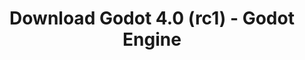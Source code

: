 ---
# Generated by /scripts/js/download_archive_generator !!! do not edit by hand !!!
title: 'Download Godot 4.0 (rc1) - Godot Engine'
type: 'download/archive'
name: '4.0'
flavor: 'rc1'
release_date: '2023-02-08T03:00:00-00:00'
release_notes: '/article/release-candidate-godot-4-0-rc-1/'
links:
  android.apk:
    name: 'android.apk'
    title: 'Android'
    caption: 'Universal APK (ARM64 + ARMv7 + x86_64 + x86)'
    tags:
      - 'APK download'
      - 'ARM64/v7'
      - 'x86 (64 & 32 bit)'
    hosts:
      github_builds:
        regular: 'https://github.com/godotengine/godot-builds/releases/download/4.0-rc1/Godot_v4.0-rc1_android_editor.apk'
        mono: '#'
      github:
        regular: 'https://github.com/godotengine/godot/releases/download/4.0-rc1/Godot_v4.0-rc1_android_editor.apk'
        mono: '#'
  linux.64:
    name: 'linux.64'
    title: 'Linux'
    caption: 'Standard (x86_64)'
    tags:
      - '64 bit'
    hosts:
      github_builds:
        regular: 'https://github.com/godotengine/godot-builds/releases/download/4.0-rc1/Godot_v4.0-rc1_linux.x86_64.zip'
        mono: 'https://github.com/godotengine/godot-builds/releases/download/4.0-rc1/Godot_v4.0-rc1_mono_linux_x86_64.zip'
      github:
        regular: 'https://github.com/godotengine/godot/releases/download/4.0-rc1/Godot_v4.0-rc1_linux.x86_64.zip'
        mono: 'https://github.com/godotengine/godot/releases/download/4.0-rc1/Godot_v4.0-rc1_mono_linux_x86_64.zip'
  macos.universal:
    name: 'macos.universal'
    title: 'macOS'
    caption: 'Universal (x86_64 + Apple Silicon)'
    tags:
      - 'Intel/Apple Silicon'
      - '64 bit'
    hosts:
      github_builds:
        regular: 'https://github.com/godotengine/godot-builds/releases/download/4.0-rc1/Godot_v4.0-rc1_macos.universal.zip'
        mono: 'https://github.com/godotengine/godot-builds/releases/download/4.0-rc1/Godot_v4.0-rc1_mono_macos.universal.zip'
      github:
        regular: 'https://github.com/godotengine/godot/releases/download/4.0-rc1/Godot_v4.0-rc1_macos.universal.zip'
        mono: 'https://github.com/godotengine/godot/releases/download/4.0-rc1/Godot_v4.0-rc1_mono_macos.universal.zip'
  windows.64:
    name: 'windows.64'
    title: 'Windows'
    caption: 'Standard (x86_64)'
    tags:
      - '64 bit'
    hosts:
      github_builds:
        regular: 'https://github.com/godotengine/godot-builds/releases/download/4.0-rc1/Godot_v4.0-rc1_win64.exe.zip'
        mono: 'https://github.com/godotengine/godot-builds/releases/download/4.0-rc1/Godot_v4.0-rc1_mono_win64.zip'
      github:
        regular: 'https://github.com/godotengine/godot/releases/download/4.0-rc1/Godot_v4.0-rc1_win64.exe.zip'
        mono: 'https://github.com/godotengine/godot/releases/download/4.0-rc1/Godot_v4.0-rc1_mono_win64.zip'
  web:
    name: 'web'
    title: 'Web editor'
    caption: ''
    tags:
      - 'Self-hosted'
      - 'Cross-platform'
    hosts:
      github_builds:
        regular: 'https://github.com/godotengine/godot-builds/releases/download/4.0-rc1/Godot_v4.0-rc1_web_editor.zip'
        mono: '#'
      github:
        regular: 'https://github.com/godotengine/godot/releases/download/4.0-rc1/Godot_v4.0-rc1_web_editor.zip'
        mono: '#'
  linux.arm64:
    name: 'linux.arm64'
    title: 'Linux'
    caption: 'Standard (ARM64)'
    tags:
      - 'ARM64'
      - '64 bit'
    hosts:
      github_builds:
        regular: 'https://github.com/godotengine/godot-builds/releases/download/4.0-rc1/Godot_v4.0-rc1_linux.arm64.zip'
        mono: 'https://github.com/godotengine/godot-builds/releases/download/4.0-rc1/Godot_v4.0-rc1_mono_linux_arm64.zip'
      github:
        regular: 'https://github.com/godotengine/godot/releases/download/4.0-rc1/Godot_v4.0-rc1_linux.arm64.zip'
        mono: 'https://github.com/godotengine/godot/releases/download/4.0-rc1/Godot_v4.0-rc1_mono_linux_arm64.zip'
  linux.32:
    name: 'linux.32'
    title: 'Linux'
    caption: 'Standard (x86)'
    tags:
      - '32 bit'
    hosts:
      github_builds:
        regular: 'https://github.com/godotengine/godot-builds/releases/download/4.0-rc1/Godot_v4.0-rc1_linux.x86_32.zip'
        mono: 'https://github.com/godotengine/godot-builds/releases/download/4.0-rc1/Godot_v4.0-rc1_mono_linux_x86_32.zip'
      github:
        regular: 'https://github.com/godotengine/godot/releases/download/4.0-rc1/Godot_v4.0-rc1_linux.x86_32.zip'
        mono: 'https://github.com/godotengine/godot/releases/download/4.0-rc1/Godot_v4.0-rc1_mono_linux_x86_32.zip'
  linux.arm32:
    name: 'linux.arm32'
    title: 'Linux'
    caption: 'Standard (ARM32)'
    tags:
      - 'ARM32'
      - '32 bit'
    hosts:
      github_builds:
        regular: 'https://github.com/godotengine/godot-builds/releases/download/4.0-rc1/Godot_v4.0-rc1_linux.arm32.zip'
        mono: 'https://github.com/godotengine/godot-builds/releases/download/4.0-rc1/Godot_v4.0-rc1_mono_linux_arm32.zip'
      github:
        regular: 'https://github.com/godotengine/godot/releases/download/4.0-rc1/Godot_v4.0-rc1_linux.arm32.zip'
        mono: 'https://github.com/godotengine/godot/releases/download/4.0-rc1/Godot_v4.0-rc1_mono_linux_arm32.zip'
  windows.32:
    name: 'windows.32'
    title: 'Windows'
    caption: 'Standard (x86)'
    tags:
      - '32 bit'
    hosts:
      github_builds:
        regular: 'https://github.com/godotengine/godot-builds/releases/download/4.0-rc1/Godot_v4.0-rc1_win32.exe.zip'
        mono: 'https://github.com/godotengine/godot-builds/releases/download/4.0-rc1/Godot_v4.0-rc1_mono_win32.zip'
      github:
        regular: 'https://github.com/godotengine/godot/releases/download/4.0-rc1/Godot_v4.0-rc1_win32.exe.zip'
        mono: 'https://github.com/godotengine/godot/releases/download/4.0-rc1/Godot_v4.0-rc1_mono_win32.zip'
  aar_library:
    name: 'aar_library'
    title: 'AAR library'
    caption: ''
    tags:
      - 'Android plugins'
      - 'Java'
      - 'Kotlin'
    hosts:
      github_builds:
        regular: 'https://github.com/godotengine/godot-builds/releases/download/4.0-rc1/godot-lib.4.0.rc1.template_release.aar'
        mono: '#'
      github:
        regular: 'https://github.com/godotengine/godot/releases/download/4.0-rc1/godot-lib.4.0.rc1.template_release.aar'
        mono: '#'
  templates:
    name: 'templates'
    title: 'Export templates'
    caption: ''
    tags:
      - 'Used to export your games to all supported platforms'
    hosts:
      github_builds:
        regular: 'https://github.com/godotengine/godot-builds/releases/download/4.0-rc1/Godot_v4.0-rc1_export_templates.tpz'
        mono: 'https://github.com/godotengine/godot-builds/releases/download/4.0-rc1/Godot_v4.0-rc1_mono_export_templates.tpz'
      github:
        regular: 'https://github.com/godotengine/godot/releases/download/4.0-rc1/Godot_v4.0-rc1_export_templates.tpz'
        mono: 'https://github.com/godotengine/godot/releases/download/4.0-rc1/Godot_v4.0-rc1_mono_export_templates.tpz'
primaryPlatforms:
  - 'android.apk'
  - 'linux.64'
  - 'macos.universal'
  - 'windows.64'
  - 'web'
  - 'templates'
---